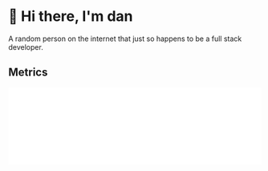 # 👋 Hi there, I'm dan

A random person on the internet that just so happens to be a full stack developer.

## Metrics
<picture><img src="/github-metrics.svg" alt="Metrics" draggable="false"></picture>
